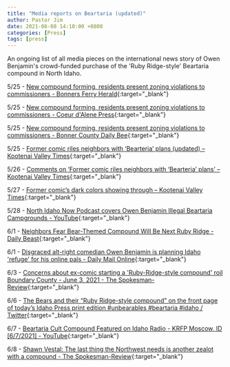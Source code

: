 ```yaml
---
title: "Media reports on Beartaria (updated)"
author: Pastor Jim
date: 2021-06-08 14:10:00 +0800
categories: [Press]
tags: [press]
---
```


An ongoing list of all media pieces on the international news story of Owen Benjamin's crowd-funded purchase of the 'Ruby Ridge-style' Beartaria compound in North Idaho.

5/25 - [New compound forming, residents present zoning violations to commissioners - Bonners Ferry Herald](https://bonnersferryherald.com/news/2021/may/25/new-compound-forming-residents-present-zoning-viol){:target="_blank"}

5/25 - [New compound forming, residents present zoning violations to commissioners - Coeur d'Alene Press](https://cdapress.com/news/2021/may/25/new-compound-forming-residents-present-zoning-cda){:target="_blank"}

5/25 - [New compound forming, residents present zoning violations to commissioners - Bonner County Daily Bee](https://bonnercountydailybee.com/news/2021/may/27/new-compound-forming-residents-present-zoning-snp){:target="_blank"}

5/25 - [Former comic riles neighbors with ‘Bearteria’ plans (updated) – Kootenai Valley Times](https://kvt.news/2021/05/25/former-comic-riles-neighbors-with-bearteria-plans/){:target="_blank"}

5/26 - [Comments on ‘Former comic riles neighbors with ‘Bearteria’ plans’ – Kootenai Valley Times](https://kvt.news/2021/05/26/comments-on-former-comic-riles-neighbors-with-bearteria-plans/){:target="_blank"}

5/27 - [Former comic’s dark colors showing through – Kootenai Valley Times](https://kvt.news/2021/05/27/former-comics-dark-colors-showing-through/){:target="_blank"}

5/28 - [North Idaho Now Podcast covers Owen Benjamin Illegal Beartaria Campgrounds - YouTube](https://www.youtube.com/watch?v=0-F6Hsc-Dxk){:target="_blank"}

6/1 - [Neighbors Fear Bear-Themed Compound Will Be Next Ruby Ridge - Daily Beast](https://www.thedailybeast.com/neighbors-fear-bear-themed-compound-will-be-next-ruby-ridge){:target="_blank"}

6/1 - [Disgraced alt-right comedian Owen Benjamin is planning Idaho 'refuge' for his online pals - Daily Mail Online](https://www.dailymail.co.uk/news/article-9640211/Disgraced-alt-right-comedian-Owen-Benjamin-planning-Idaho-refuge-online-pals.html){:target="_blank"}

6/3 - [Concerns about ex-comic starting a 'Ruby-Ridge-style compound' roil Boundary County - June 3, 2021 - The Spokesman-Review](https://www.spokesman.com/galleries/2021/jun/03/concerns-about-ex-comic-starting-a-ruby-ridge-styl){:target="_blank"}

6/6 -  [The Bears and their “Ruby Ridge-style compound” on the front page of today’s Idaho Press print edition #unbearables #beartaria #idaho / Twitter](https://twitter.com/MilkerNation/status/1401773491746009091){:target="_blank"}

6/7 - [Beartaria Cult Compound Featured on Idaho Radio - KRFP Moscow, ID [6/7/2021] - YouTube](https://www.youtube.com/watch?v=famcgFG4I9Q){:target="_blank"}

6/8 - [Shawn Vestal: The last thing the Northwest needs is another zealot with a compound - The Spokesman-Review](https://www.spokesman.com/stories/2021/jun/08/shawn-vestal-the-last-thing-the-northwest-needs-is/){:target="_blank"}

